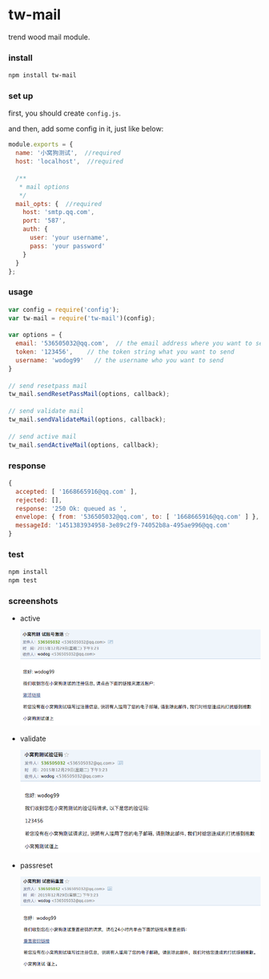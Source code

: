 # tw-mail

  trend wood mail module.

### install

```bash
npm install tw-mail
```

### set up

  first, you should create `config.js`.

  and then, add some config in it, just like below:

```js
module.exports = {
  name: '小窝狗测试',  //required
  host: 'localhost',  //required

  /**
   * mail options
   */
  mail_opts: {  //required
    host: 'smtp.qq.com',
    port: '587',
    auth: {
      user: 'your username',
      pass: 'your password'
    }
  }
};
```

### usage

```js
var config = require('config');
var tw-mail = require('tw-mail')(config);

var options = {
  email: '536505032@qq.com',  // the email address where you want to send
  token: '123456',    // the token string what you want to send
  username: 'wodog99'   // the username who you want to send
}

// send resetpass mail
tw_mail.sendResetPassMail(options, callback);

// send validate mail
tw_mail.sendValidateMail(options, callback);

// send active mail
tw_mail.sendActiveMail(options, callback);
```

### response

```js
{
  accepted: [ '1668665916@qq.com' ],
  rejected: [],
  response: '250 Ok: queued as ',
  envelope: { from: '536505032@qq.com', to: [ '1668665916@qq.com' ] },
  messageId: '1451383934958-3e89c2f9-74052b8a-495ae996@qq.com'
}
```

### test

```sh
npm install
npm test
```

### screenshots

- active

  ![active](https://raw.githubusercontent.com/wodog/tw-mail/master/screenshots/active.png)

- validate

  ![validate](https://raw.githubusercontent.com/wodog/tw-mail/master/screenshots/validate.png)

- passreset

  ![passreset](https://raw.githubusercontent.com/wodog/tw-mail/master/screenshots/passreset.png)
